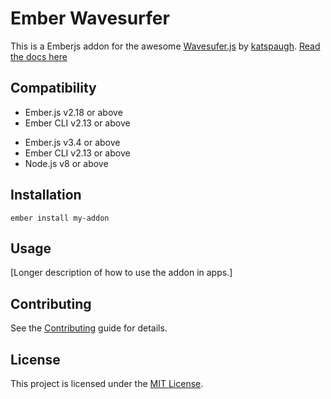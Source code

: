 # Ember Wavesurfer

This is a Emberjs addon for the awesome [Wavesufer.js](https://wavesurfer-js.org/) by [katspaugh](https://github.com/katspaugh/wavesurfer.js).
[Read the docs here](https://dougbanville.github.io/ember-wavesurfer/docs)

## Compatibility

- Ember.js v2.18 or above
- Ember CLI v2.13 or above

* Ember.js v3.4 or above
* Ember CLI v2.13 or above
* Node.js v8 or above

## Installation

```
ember install my-addon
```

## Usage

[Longer description of how to use the addon in apps.]

## Contributing

See the [Contributing](CONTRIBUTING.md) guide for details.

## License

This project is licensed under the [MIT License](LICENSE.md).
